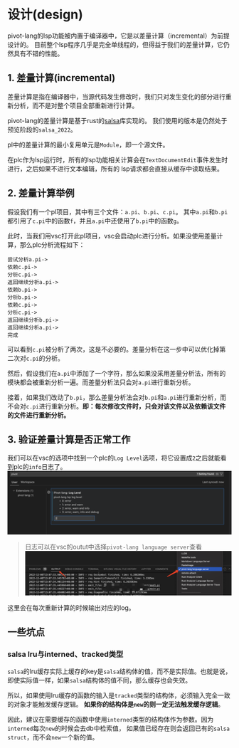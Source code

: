 # 设计(design)

pivot-lang的lsp功能被内置于编译器中，它是以差量计算（incremental）为前提设计的。
目前整个lsp程序几乎是完全单线程的，但得益于我们的差量计算，它仍然具有不错的性能。  


## 1. 差量计算(incremental)

差量计算是指在编译器中，当源代码发生修改时，我们只对发生变化的部分进行重新分析，而不是对整个项目全部重新进行计算。  

pivot-lang的差量计算是基于rust的[salsa](https://github.com/salsa-rs/salsa)库实现的。
我们使用的版本是仍然处于预览阶段的`salsa_2022`。  

pl中的差量计算的最小复用单元是`Module`，即一个源文件。  

在plc作为lsp运行时，所有的lsp功能相关计算会在`TextDocumentEdit`事件发生时进行，之后如果不进行文本编辑，所有的
lsp请求都会直接从缓存中读取结果。  


## 2. 差量计算举例

假设我们有一个pl项目，其中有三个文件：`a.pi`、`b.pi`、`c.pi`。
其中`a.pi`和`b.pi`都引用了`c.pi`中的函数`f`，并且`a.pi`中还使用了`b.pi`中的函数`g`。  

此时，当我们用vsc打开此pl项目，vsc会启动plc进行分析。如果没使用差量计算，那么plc分析流程如下：  

```
尝试分析a.pi->
依赖c.pi->
分析c.pi->
返回继续分析a.pi->
依赖b.pi->
分析b.pi->
依赖c.pi->
分析c.pi->
返回继续分析b.pi->
返回继续分析a.pi->
完成
```

可以看到`c.pi`被分析了两次，这是不必要的。差量分析在这一步中可以优化掉第二次对`c.pi`的分析。  

然后，假设我们在`a.pi`中添加了一个字符，那么如果没采用差量分析法，所有的模块都会被重新分析一遍。而差量分析法只会对`a.pi`进行重新分析。  

接着，如果我们改动了`b.pi`，那么差量分析法会对`b.pi`和`a.pi`进行重新分析，而不会对`c.pi`进行重新分析。**即：每次修改文件时，只会对该文件以及依赖该文件的文件进行重新分析。**  

## 3. 验证差量计算是否正常工作

我们可以在vsc的选项中找到一个plc的`Log Level`选项，将它设置成`2`之后就能看到plc的`info`日志了。  
![](2022-12-08-13-20-37.png)  

> 日志可以在vsc的outut中选择`pivot-lang language server`查看
> ![](2022-12-08-13-22-04.png)

这里会在每次重新计算的时候输出对应的log。

## 一些坑点

### salsa lru与interned、tracked类型
`salsa`的lru缓存实际上缓存的key是`salsa`结构体的值，而不是实际值。也就是说，即使实际值一样，如果`salsa`结构体的值不同，那么缓存也会失效。  

所以，如果使用lru缓存的函数的输入是`tracked`类型的结构体，必须输入完全一致的对象才能触发缓存逻辑。
**如果你的结构体是`new`的则一定无法触发缓存逻辑**。  

因此，建议在需要缓存的函数中使用`interned`类型的结构体作为参数。因为`interned`每次`new`的时候会去db中检索值，
如果值已经存在则会返回已有的`salsa struct`，而不会`new`一个新的值。
